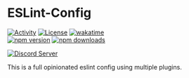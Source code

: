 # ESLint-Config

[![Activity](https://img.shields.io/github/commit-activity/m/Mephisto5558/ESLint-Config)](https://github.com/Mephisto5558/ESLint-Config/pulse)
[![License](https://img.shields.io/github/license/Mephisto5558/ESLint-Config)](https://github.com/Mephisto5558/ESLint-Config/blob/main/LICENSE)
[![wakatime](https://wakatime.com/badge/github/Mephisto5558/ESLint-Config.svg)](https://wakatime.com/badge/github/Mephisto5558/ESLint-Config)<br>
[![npm version](https://badge.fury.io/js/@mephisto5558%2Feslint-config.svg)](https://www.npmjs.com/package/@mephisto5558/eslint-config)
[![npm downloads](https://img.shields.io/npm/dm/%40mephisto5558%2Feslint-config)](https://www.npmjs.com/package/@mephisto5558/eslint-config)

[![Discord Server](https://discord.com/api/guilds/1011956895529041950/widget.png?style=shield)](https://discord.com/invite/yWwGTeppjR)

This is a full opinionated eslint config using multiple plugins.
